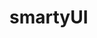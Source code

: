 <!--
 * @Author: 悦者生存 1002783067@qq.com
 * @Date: 2023-03-22 21:31:54
 * @LastEditors: 悦者生存 1002783067@qq.com
 * @LastEditTime: 2023-03-22 21:32:35
 * @FilePath: /my-components/docs/index.md
 * @Description: 这是默认设置,请设置`customMade`, 打开koroFileHeader查看配置 进行设置: https://github.com/OBKoro1/koro1FileHeader/wiki/%E9%85%8D%E7%BD%AE
-->

# smartyUI
